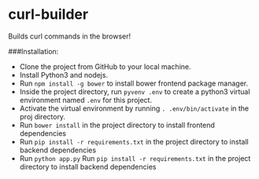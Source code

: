 # curl-builder
Builds curl commands in the browser!

###Installation: 
* Clone the project from GitHub to your local machine.
* Install Python3 and nodejs.
* Run `npm install -g bower` to install bower frontend package manager.
* Inside the project directory, run `pyvenv .env` to create a python3 virtual environment named `.env` for this project.
* Activate the virtual environment by running `. .env/bin/activate` in the proj directory.
* Run `bower install` in the project directory to install frontend dependencies
* Run `pip install -r requirements.txt` in the project directory to install backend dependencies
* Run `python app.py` Run `pip install -r requirements.txt` in the project directory to install backend dependencies
